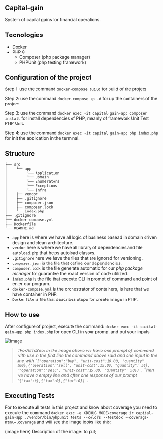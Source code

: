 ## Capital-gain
System of capital gains for financial operations.

## Tecnologies 

* Docker
* PHP 8
  * Composer (php package manager)
  * PHPUnit (php testing framework)

## Configuration of the project

Step 1: use the command `docker-compose build` for build of the project 

Step 2: use the command `docker-compose up -d` for up the containers of the project

Step 3: use the command `docker exec -it capital-gain-app composer install` for install dependencies of PHP, meanly of framework Unit Test PHP Unit.

Step 4: use the command `docker exec -it capital-gain-app php index.php` for init the application in the terminal.

## Structure

```
├── src
│    └── app
│         └── Application
│         └── Domain
│         └── Enumerators
│         └── Exceptions
│         └── Infra
│    ├── vendor
│    ├── .gitignore
│    ├── composer.json
│    ├── composer.lock
│    └── index.php
├── .gitignore    
├── docker-compose.yml
├── Dockerfile
└── README.md
```

- `app` here is where we have all logic of business basead in domain driven design and clean architecture.
- `vendor` here is where we have all library of dependencies and file `autoload.php` that helps autoload classes.
- `.gitignore` here we have the files that are ignored for versioning.
- `composer.json` is the file that define our dependencies.
- `composer.lock` is the file generate automatic for our _php package manager_ for guarantee the exact version of code utilized. 
- `index.php` is the file that execute CLI in prompt of command and point of enter our program.
- `docker-compose.yml` is the orchestrator of containers, is here that we have container in PHP.
- `Dockerfile` is file that describes steps for create image in PHP.


## How to use

After configure of project, execute the command: `docker exec -it capital-gain-app php index.php` for open CLI in your prompt and put your inputs

![image](https://user-images.githubusercontent.com/26749585/164738740-f6f61175-0f97-4551-8a3e-207cace45fb1.png)
> _#ForAllToSee: in the image above we have one prompt of command with use in the first line the command above said and 
one input in the line with `[{"operation":"buy", "unit-cost":10.00, "quantity": 100},{"operation":"sell", "unit-cost":15.00, "quantity": 50},{"operation":"sell", "unit-cost":15.00, "quantity": 50}]
`. Then we have a empty line and after one response of our prompt `[{"tax":0},{"tax":0},{"tax":0}]
`._

## Executing Tests

For to execute all tests in this project and know about coverage you need to execute the command `docker exec -e XDEBUG_MODE=coverage ir capital-gain-app ./vendor/bin/phpunit tests --colors --testdox --coverage-html=.coverage` and will see the image looks like this:

(image here)
Description of the image: to put;
